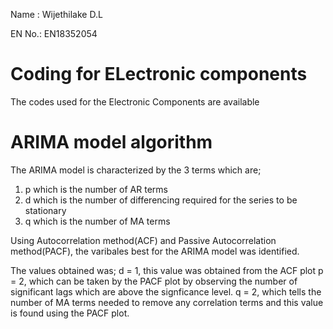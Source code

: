 Name  : Wijethilake D.L

EN No.: EN18352054

# Coding for ELectronic components

The codes used for the Electronic Components are available


# ARIMA model algorithm

The ARIMA model is characterized by the 3 terms which are;
1. p which is the number of AR terms
2. d which is the number of differencing required for the series to be stationary
3. q which is the number of MA terms

Using Autocorrelation method(ACF) and Passive Autocorrelation method(PACF), the varibales best for the ARIMA model was identified.

The values obtained was;
d = 1, this value was obtained from the ACF plot 
p = 2, which can be taken by the PACF plot by observing the number of significant lags which are above the signficance level.
q = 2, which tells the number of MA terms needed to remove any correlation terms and this value is found using the PACF plot.


